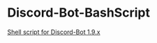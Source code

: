 # Discord-Bot-BashScript
[Shell script for Discord-Bot 1.9.x](http://Discord-Bot.readthedocs.io/en/latest/guides/Linux%20Guide/)
